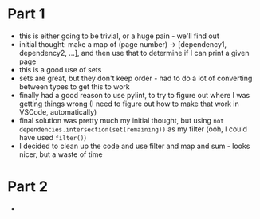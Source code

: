 # Part 1
* this is either going to be trivial, or a huge pain - we'll find out
* initial thought: make a map of (page number) -> [dependency1, dependency2, ...], and then use that to determine if I can print a given page
* this is a good use of sets
* sets are great, but they don't keep order - had to do a lot of converting between types to get this to work
* finally had a good reason to use pylint, to try to figure out where I was getting things wrong (I need to figure out how to make that work in VSCode, automatically)
* final solution was pretty much my initial thought, but using `not dependencies.intersection(set(remaining))` as my filter (ooh, I could have used `filter()`)
* I decided to clean up the code and use filter and map and sum - looks nicer, but a waste of time

# Part 2
* 